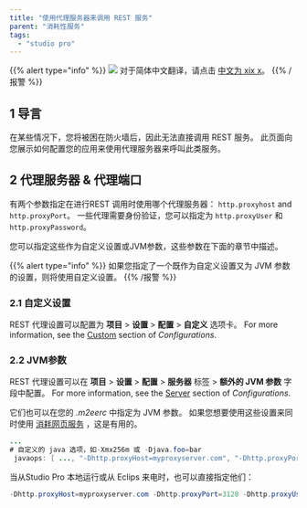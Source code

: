 ```yaml
---
title: "使用代理服务器来调用 REST 服务"
parent: "消耗性服务"
tags:
  - "studio pro"
---
```


{{% alert type="info" %}}
<img src="attachments/chinese-translation/china.png" style="display: inline-block; margin: 0" /> 对于简体中文翻译，请点击 [中文为 xix x](https://cdn.mendix.tencent-cloud.com/documentation/refguide8/using-a-proxy-to-call-a-rest-service.pdf)。
{{% /报警 %}}

## 1 导言

在某些情况下，您将被困在防火墙后，因此无法直接调用 REST 服务。 此页面向您展示如何配置您的应用来使用代理服务器来呼叫此类服务。

## 2 代理服务器 & 代理端口

有两个参数指定在进行REST 调用时使用哪个代理服务器： `http.proxyhost` and `http.proxyPort`。 一些代理需要身份验证，您可以指定为 `http.proxyUser` 和 `http.proxyPassword`。

您可以指定这些作为自定义设置或JVM参数，这些参数在下面的章节中描述。

{{% alert type="info" %}}
如果您指定了一个既作为自定义设置又为 JVM 参数的设置，则将使用自定义设置。
{{% /报警 %}}

### 2.1 自定义设置

REST 代理设置可以配置为 **项目** > **设置** > **配置** > **自定义** 选项卡。 For more information, see the [Custom](configuration#custom) section of *Configurations*.

### 2.2 JVM参数

REST 代理设置可以在 **项目** > **设置** > **配置** > **服务器** 标签 > **额外的 JVM 参数** 字段中配置。 For more information, see the [Server](configuration#server) section of *Configurations*.

它们也可以在您的 *.m2eerc* 中指定为 JVM 参数。 如果您想要使用这些设置来同时使用 [消耗网页服务](using-a-proxy-to-call-a-webservice) ，这是有用的。

```java
...
# 自定义的 java 选项，如-Xmx256m 或 -Djava.foo=bar
 javaops: [ ..., "-Dhttp.proxyHost=myproxyserver.com", "-Dhttp.proxyPort=3128", "-Dhttp.proxyUser=myusername" "-Dhttp.proxyPassword=mypassword"

```

当从Studio Pro 本地运行或从 Eclips 来电时，也可以直接指定他们：

```java
-Dhttp.proxyHost=myproxyserver.com -Dhttp.proxyPort=3128 -Dhttp.proxyUser=myuser-httpD.proxyPassword=mypassword
```

